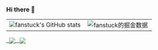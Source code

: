 ### Hi there 👋

<!--
**Fanstuck/fanstuck** is a ✨ _special_ ✨ repository because its `README.md` (this file) appears on your GitHub profile.

Here are some ideas to get you started:

- 🔭 I’m currently working on ...
- 🌱 I’m currently learning ...
- 👯 I’m looking to collaborate on ...
- 🤔 I’m looking for help with ...
- 💬 Ask me about ...
- 📫 How to reach me: ...
- 😄 Pronouns: ...
- ⚡ Fun fact: ...
-->
<table border=0>
  <tr>
    <td><img src="https://github-readme-stats.vercel.app/api?username=fanstuck&show_icons=true&count_private=true&theme=vue-light&hide_border=true" alt="fanstuck's GitHub stats" style="zoom:100%;" align="left"/></td>
    <td><img src="https://4sdvg7tqbv.us.aircode.run/juejin?uid=3927915182964183&hide_border=true" alt="fanstuck的掘金数据" style="zoom:100%;" align="left"/></td>
  </tr>
</table>
<p>
  <a href="https://github.com/HuiDBK/py-tools">
        <img align="center" src="https://github-readme-stats.vercel.app/api/pin/?username=fanstuck&repo=py-tools&theme=vue-light" />
  </a>
   <a href="https://github.com/HuiDBK/WordSprite">
        <img align="center" src="https://github-readme-stats.vercel.app/api/pin/?username=fanstuck&repo=WordSprite&theme=vue-light" />
  </a>
</p>


